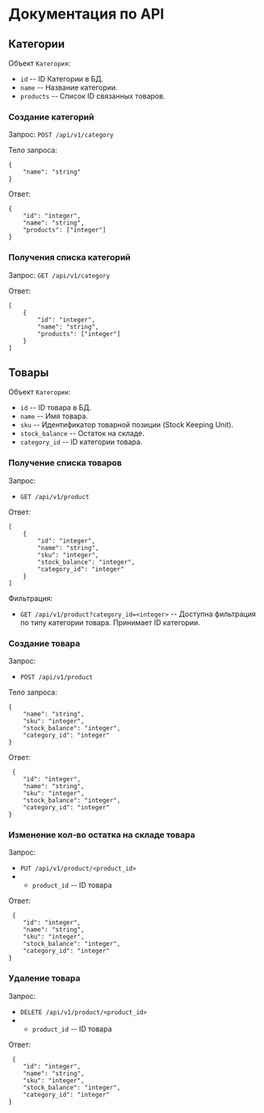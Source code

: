 # Документация по API

## Категории


Объект `Категория`:

- `id` -- ID Категории в БД.
- `name` -- Название категории.
- `products` -- Список ID связанных товаров.


### Создание категорий

Запрос:  `POST /api/v1/category`

Тело запроса:

```json5
{
    "name": "string"
}

```

Ответ:

```json5
{
    "id": "integer",
    "name": "string",
    "products": ["integer"]
}
```


### Получения списка категорий

Запрос: `GET /api/v1/category`

Ответ:
```json5
[
    {
        "id": "integer",
        "name": "string",
        "products": ["integer"]
    }
]
```


## Товары

Объект `Категории`:

- `id` -- ID товара в БД.
- `name` -- Имя товара.
- `sku` -- Идентификатор товарной позиции (Stock Keeping Unit).
- `stock_balance` -- Остаток на складе.
- `category_id` -- ID категории товара.


### Получение списка товаров
Запрос:

- `GET /api/v1/product`

Ответ:

```json5
[
    {
        "id": "integer",
        "name": "string",
        "sku": "integer",
        "stock_balance": "integer",
        "category_id": "integer"
    }
]
```
Фильтрация:
- `GET /api/v1/product?category_id=<integer>` -- Доступна фильтрация по типу категории товара. Принимает ID категории.

### Создание товара

Запрос:

- `POST /api/v1/product`

Тело запроса:

```json5
{
    "name": "string",
    "sku": "integer",
    "stock_balance": "integer",
    "category_id": "integer"
}
```

Ответ:
```json5
 {
    "id": "integer",
    "name": "string",
    "sku": "integer",
    "stock_balance": "integer",
    "category_id": "integer"
}
```


### Изменение кол-во остатка на складе товара

Запрос:
- `PUT /api/v1/product/<product_id>`
- - `product_id` -- ID товара

Ответ:

```json5
 {
    "id": "integer",
    "name": "string",
    "sku": "integer",
    "stock_balance": "integer",
    "category_id": "integer"
}
```

### Удаление товара

Запрос:

- `DELETE /api/v1/product/<product_id>`
- - `product_id` -- ID товара

Ответ:

```json5
 {
    "id": "integer",
    "name": "string",
    "sku": "integer",
    "stock_balance": "integer",
    "category_id": "integer"
}
```
